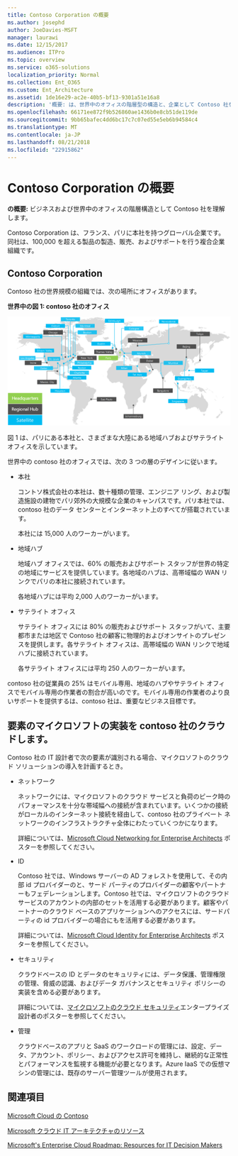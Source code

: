 ```yaml
---
title: Contoso Corporation の概要
ms.author: josephd
author: JoeDavies-MSFT
manager: laurawi
ms.date: 12/15/2017
ms.audience: ITPro
ms.topic: overview
ms.service: o365-solutions
localization_priority: Normal
ms.collection: Ent_O365
ms.custom: Ent_Architecture
ms.assetid: 1de16e29-ac2e-40b5-bf13-9301a51e16a8
description: '概要: は、世界中のオフィスの階層型の構造と、企業として Contoso 社を理解します。'
ms.openlocfilehash: 66171ee872f9b526860ae1436b0e8cb51de119de
ms.sourcegitcommit: 9bb65bafec4dd6bc17c7c07ed55e5eb6b94584c4
ms.translationtype: MT
ms.contentlocale: ja-JP
ms.lasthandoff: 08/21/2018
ms.locfileid: "22915862"
---
```

# <a name="overview-of-the-contoso-corporation"></a>Contoso Corporation の概要

 **の概要:** ビジネスおよび世界中のオフィスの階層構造として Contoso 社を理解します。
  
Contoso Corporation は、フランス、パリに本社を持つグローバル企業です。同社は、100,000 を超える製品の製造、販売、およびサポートを行う複合企業組織です。  
  
## <a name="the-contoso-corporation"></a>Contoso Corporation

Contoso 社の世界規模の組織では、次の場所にオフィスがあります。
  
**世界中の図 1: contoso 社のオフィス**

![世界各国の Contoso 社のオフィス](media/Contoso-Poster/Contoso-WW-Org.png)

  
図 1 は、パリにある本社と、さまざまな大陸にある地域ハブおよびサテライト オフィスを示しています。
  
世界中の contoso 社のオフィスでは、次の 3 つの層のデザインに従います。
  
- 本社
    
    コントソ株式会社の本社は、数十種類の管理、エンジニア リング、および製造施設の建物でパリ郊外の大規模な企業のキャンパスです。パリ本社では、contoso 社のデータ センターとインターネット上のすべてが搭載されています。
    
    本社には 15,000 人のワーカーがいます。
    
- 地域ハブ
    
    地域ハブ オフィスでは、60% の販売およびサポート スタッフが世界の特定の地域にサービスを提供しています。各地域のハブは、高帯域幅の WAN リンクでパリの本社に接続されています。  
    
    各地域ハブには平均 2,000 人のワーカーがいます。
    
- サテライト オフィス
    
    サテライト オフィスには 80% の販売およびサポート スタッフがいて、主要都市または地区で Contoso 社の顧客に物理的およびオンサイトのプレゼンスを提供します。各サテライト オフィスは、高帯域幅の WAN リンクで地域ハブに接続されています。


    
    各サテライト オフィスには平均 250 人のワーカーがいます。
    
contoso 社の従業員の 25% はモバイル専用、地域のハブやサテライト オフィスでモバイル専用の作業者の割合が高いのです。モバイル専用の作業者のより良いサポートを提供するは、contoso 社は、重要なビジネス目標です。
  
## <a name="elements-of-contosos-implementation-of-the-microsoft-cloud"></a>要素のマイクロソフトの実装を contoso 社のクラウドします。

Contoso 社の IT 設計者で次の要素が識別される場合、マイクロソフトのクラウド ソリューションの導入を計画するとき。
  
- ネットワーク
    
    ネットワークには、マイクロソフトのクラウド サービスと負荷のピーク時のパフォーマンスを十分な帯域幅への接続が含まれています。いくつかの接続がローカルのインターネット接続を経由して、contoso 社のプライベート ネットワークのインフラストラクチャ全体にわたっていくつかになります。
    
    詳細については、[Microsoft Cloud Networking for Enterprise Architects](microsoft-cloud-networking-for-enterprise-architects.md) ポスターを参照してください。
   
- ID
    
    Contoso 社では、Windows サーバーの AD フォレストを使用して、その内部 id プロバイダーのと、サード パーティのプロバイダーの顧客やパートナーもフェデレーションします。Contoso 社では、マイクロソフトのクラウド サービスのアカウントの内部のセットを活用する必要があります。顧客やパートナーのクラウド ベースのアプリケーションへのアクセスには、サードパーティの id プロバイダーの場合にもを活用する必要があります。
    
    詳細については、[Microsoft Cloud Identity for Enterprise Architects](microsoft-cloud-it-architecture-resources.md#identity) ポスターを参照してください。
    
- セキュリティ
    
    クラウドベースの ID とデータのセキュリティには、データ保護、管理権限の管理、脅威の認識、およびデータ ガバナンスとセキュリティ ポリシーの実装を含める必要があります。
    
    詳細については、[マイクロソフトのクラウド セキュリティ](http://aka.ms/cloudarchsecurity)エンタープライズ設計者のポスターを参照してください。
    
- 管理
    
    クラウドベースのアプリと SaaS のワークロードの管理には、設定、データ、アカウント、ポリシー、およびアクセス許可を維持し、継続的な正常性とパフォーマンスを監視する機能が必要となります。Azure IaaS での仮想マシンの管理には、既存のサーバー管理ツールが使用されます。
    
## <a name="see-also"></a>関連項目

[Microsoft Cloud の Contoso](contoso-in-the-microsoft-cloud.md)
  
[Microsoft クラウド IT アーキテクチャのリソース](microsoft-cloud-it-architecture-resources.md)

[Microsoft's Enterprise Cloud Roadmap: Resources for IT Decision Makers](https://sway.com/FJ2xsyWtkJc2taRD)
 


